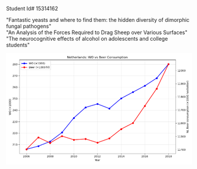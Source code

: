 Student Id#  15314162

"Fantastic yeasts and where to find them: the hidden diversity of dimorphic fungal pathogens"\
"An Analysis of the Forces Required to Drag Sheep over Various Surfaces"\
"The neurocognitive effects of alcohol on adolescents and college students"

![Plot](Figure_1.png)
